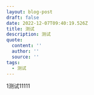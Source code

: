 ```yaml
---
layout: blog-post
draft: false
date: 2022-12-07T09:40:19.526Z
title: 测试
description: 测试
quote:
  content: ''
  author: ''
  source: ''
tags:
  - 测试
---
```

1测试﻿11111